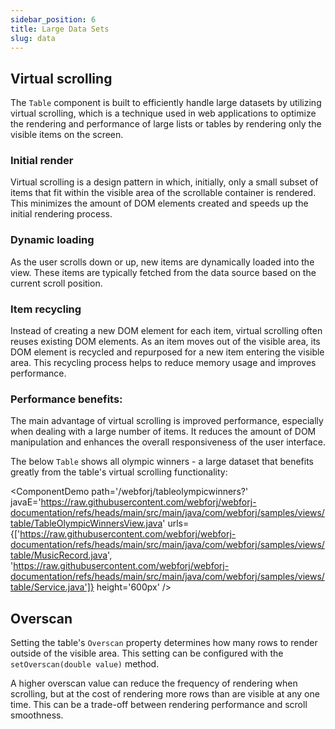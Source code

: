 ```yaml
---
sidebar_position: 6
title: Large Data Sets
slug: data
---
```


## Virtual scrolling

The `Table` component is built to efficiently handle large datasets by utilizing virtual scrolling, which  is a technique used in web applications to optimize the rendering and performance of large lists or tables by rendering only the visible items on the screen.

### Initial render

Virtual scrolling is a design pattern in which, initially, only a small subset of items that fit within the visible area of the scrollable container is rendered. This minimizes the amount of DOM elements created and speeds up the initial rendering process.

### Dynamic loading
As the user scrolls down or up, new items are dynamically loaded into the view. These items are typically fetched from the data source based on the current scroll position.

### Item recycling
Instead of creating a new DOM element for each item, virtual scrolling often reuses existing DOM elements. As an item moves out of the visible area, its DOM element is recycled and repurposed for a new item entering the visible area. This recycling process helps to reduce memory usage and improves performance.

### Performance benefits:

The main advantage of virtual scrolling is improved performance, especially when dealing with a large number of items. It reduces the amount of DOM manipulation and enhances the overall responsiveness of the user interface.

The below `Table` shows all olympic winners - a large dataset that benefits greatly from the table's virtual scrolling functionality:

<ComponentDemo
path='/webforj/tableolympicwinners?' 
javaE='https://raw.githubusercontent.com/webforj/webforj-documentation/refs/heads/main/src/main/java/com/webforj/samples/views/table/TableOlympicWinnersView.java'
urls={['https://raw.githubusercontent.com/webforj/webforj-documentation/refs/heads/main/src/main/java/com/webforj/samples/views/table/MusicRecord.java', 
'https://raw.githubusercontent.com/webforj/webforj-documentation/refs/heads/main/src/main/java/com/webforj/samples/views/table/Service.java']}
height='600px'
/>

## Overscan

Setting the table's `Overscan` property determines how many rows to render outside of the visible area. This setting can be configured with the `setOverscan(double value)` method.

A higher overscan value can reduce the frequency of rendering when scrolling, but at the cost of rendering more rows than are visible at any one time. This can be a trade-off between rendering performance and scroll smoothness.